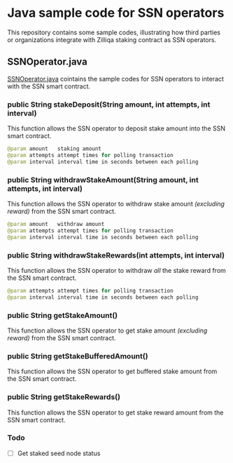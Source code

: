 # Java sample code for SSN operators
This repository contains some sample codes, illustrating how third parties or organizations integrate with Zilliqa staking contract as SSN operators.

## SSNOperator.java
[SSNOperator.java](./src/main/java/com/zilliqa/staking/SSNOperator.java) cointains the sample codes for SSN operators to interact with the SSN smart contract. 

### public String stakeDeposit(String amount, int attempts, int interval)
This function allows the SSN operator to deposit stake amount into the SSN smart contract. 
```java
@param amount   staking amount
@param attempts attempt times for polling transaction
@param interval interval time in seconds between each polling
```

### public String withdrawStakeAmount(String amount, int attempts, int interval)
This function allows the SSN operator to withdraw stake amount *(excluding reward)* from the SSN smart contract. 
```java
@param amount   withdraw amount
@param attempts attempt times for polling transaction
@param interval interval time in seconds between each polling
```

### public String withdrawStakeRewards(int attempts, int interval)
This function allows the SSN operator to withdraw *all* the stake reward from the SSN smart contract.
```java
@param attempts attempt times for polling transaction
@param interval interval time in seconds between each polling
```

### public String getStakeAmount()
This function allows the SSN operator to get stake amount *(excluding reward)* from the SSN smart contract.

### public String getStakeBufferedAmount()
This function allows the SSN operator to get buffered stake amount from the SSN smart contract.

### public String getStakeRewards()
This function allows the SSN operator to get stake reward amount from the SSN smart contract.

### Todo
- [ ] Get staked seed node status
